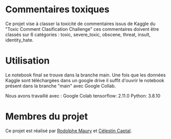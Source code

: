 # Commentaires toxiques
Ce projet vise à classer la toxicité de commentaires issus de Kaggle du "Toxic Comment Clasification Challenge"
ces commentaires doivent être classés sur 6 catégories : toxic, severe_toxic, obscene, threat, insult, identity_hate.

# Utilisation
Le notebook final se trouve dans la branche main.
Une fois que les données Kaggle sont téléchargées dans un google drive il suffit d'ouvrir le notebook présent dans la branche "main" avec Google Collab.

Nous avons travaillé avec :
Google Colab
tensorflow: 2.11.0
Python: 3.8.10

# Membres du projet
Ce projet est réalisé par [Rodolphe Maury](https://github.com/KuribohAile) et [Célestin Captal](https://github.com/cc-ca).
